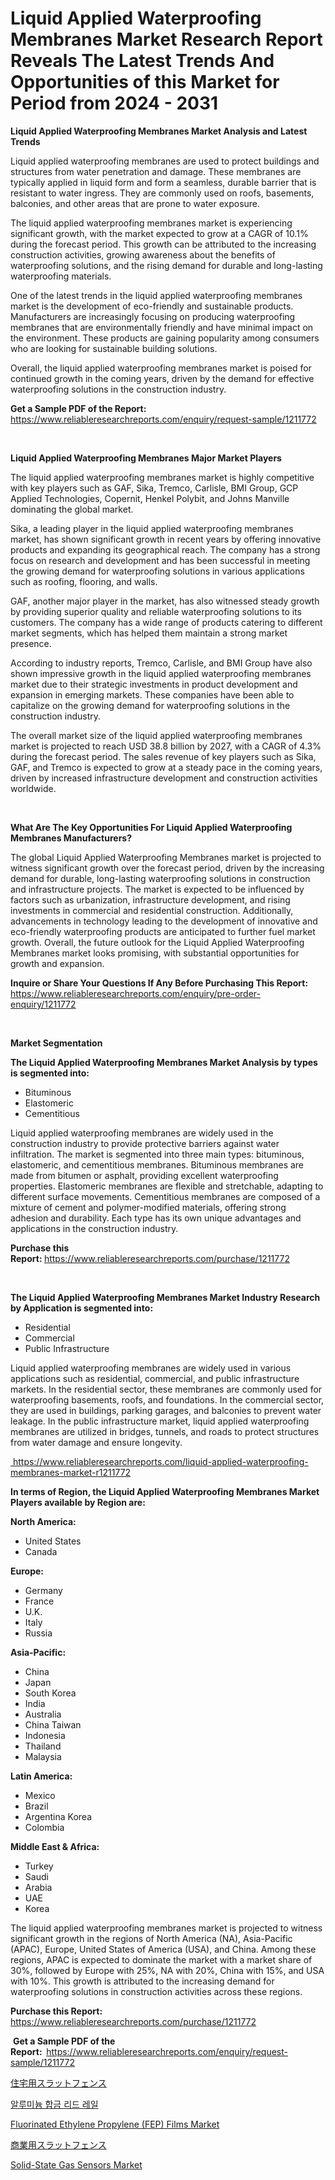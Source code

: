 <p><h1>Liquid Applied Waterproofing Membranes Market Research Report Reveals The Latest Trends And Opportunities of this Market for Period from 2024 - 2031</h1></p><p><strong>Liquid Applied Waterproofing Membranes Market Analysis and Latest Trends</strong></p>
<p><p>Liquid applied waterproofing membranes are used to protect buildings and structures from water penetration and damage. These membranes are typically applied in liquid form and form a seamless, durable barrier that is resistant to water ingress. They are commonly used on roofs, basements, balconies, and other areas that are prone to water exposure.</p><p>The liquid applied waterproofing membranes market is experiencing significant growth, with the market expected to grow at a CAGR of 10.1% during the forecast period. This growth can be attributed to the increasing construction activities, growing awareness about the benefits of waterproofing solutions, and the rising demand for durable and long-lasting waterproofing materials.</p><p>One of the latest trends in the liquid applied waterproofing membranes market is the development of eco-friendly and sustainable products. Manufacturers are increasingly focusing on producing waterproofing membranes that are environmentally friendly and have minimal impact on the environment. These products are gaining popularity among consumers who are looking for sustainable building solutions.</p><p>Overall, the liquid applied waterproofing membranes market is poised for continued growth in the coming years, driven by the demand for effective waterproofing solutions in the construction industry.</p></p>
<p><strong>Get a Sample PDF of the Report:&nbsp;</strong> <a href="https://www.reliableresearchreports.com/enquiry/request-sample/1211772">https://www.reliableresearchreports.com/enquiry/request-sample/1211772</a></p>
<p>&nbsp;</p>
<p><strong>Liquid Applied Waterproofing Membranes Major Market Players</strong></p>
<p><p>The liquid applied waterproofing membranes market is highly competitive with key players such as GAF, Sika, Tremco, Carlisle, BMI Group, GCP Applied Technologies, Copernit, Henkel Polybit, and Johns Manville dominating the global market.</p><p>Sika, a leading player in the liquid applied waterproofing membranes market, has shown significant growth in recent years by offering innovative products and expanding its geographical reach. The company has a strong focus on research and development and has been successful in meeting the growing demand for waterproofing solutions in various applications such as roofing, flooring, and walls.</p><p>GAF, another major player in the market, has also witnessed steady growth by providing superior quality and reliable waterproofing solutions to its customers. The company has a wide range of products catering to different market segments, which has helped them maintain a strong market presence.</p><p>According to industry reports, Tremco, Carlisle, and BMI Group have also shown impressive growth in the liquid applied waterproofing membranes market due to their strategic investments in product development and expansion in emerging markets. These companies have been able to capitalize on the growing demand for waterproofing solutions in the construction industry.</p><p>The overall market size of the liquid applied waterproofing membranes market is projected to reach USD 38.8 billion by 2027, with a CAGR of 4.3% during the forecast period. The sales revenue of key players such as Sika, GAF, and Tremco is expected to grow at a steady pace in the coming years, driven by increased infrastructure development and construction activities worldwide.</p></p>
<p>&nbsp;</p>
<p><strong>What Are The Key Opportunities For Liquid Applied Waterproofing Membranes Manufacturers?</strong></p>
<p><p>The global Liquid Applied Waterproofing Membranes market is projected to witness significant growth over the forecast period, driven by the increasing demand for durable, long-lasting waterproofing solutions in construction and infrastructure projects. The market is expected to be influenced by factors such as urbanization, infrastructure development, and rising investments in commercial and residential construction. Additionally, advancements in technology leading to the development of innovative and eco-friendly waterproofing products are anticipated to further fuel market growth. Overall, the future outlook for the Liquid Applied Waterproofing Membranes market looks promising, with substantial opportunities for growth and expansion.</p></p>
<p><strong>Inquire or Share Your Questions If Any Before Purchasing This Report:</strong> <a href="https://www.reliableresearchreports.com/enquiry/pre-order-enquiry/1211772">https://www.reliableresearchreports.com/enquiry/pre-order-enquiry/1211772</a></p>
<p>&nbsp;</p>
<p><strong>Market Segmentation</strong></p>
<p><strong>The Liquid Applied Waterproofing Membranes Market Analysis by types is segmented into:</strong></p>
<p><ul><li>Bituminous</li><li>Elastomeric</li><li>Cementitious</li></ul></p>
<p><p>Liquid applied waterproofing membranes are widely used in the construction industry to provide protective barriers against water infiltration. The market is segmented into three main types: bituminous, elastomeric, and cementitious membranes. Bituminous membranes are made from bitumen or asphalt, providing excellent waterproofing properties. Elastomeric membranes are flexible and stretchable, adapting to different surface movements. Cementitious membranes are composed of a mixture of cement and polymer-modified materials, offering strong adhesion and durability. Each type has its own unique advantages and applications in the construction industry.</p></p>
<p><strong>Purchase this Report:&nbsp;</strong><a href="https://www.reliableresearchreports.com/purchase/1211772">https://www.reliableresearchreports.com/purchase/1211772</a></p>
<p>&nbsp;</p>
<p><strong>The Liquid Applied Waterproofing Membranes Market Industry Research by Application is segmented into:</strong></p>
<p><ul><li>Residential</li><li>Commercial</li><li>Public Infrastructure</li></ul></p>
<p><p>Liquid applied waterproofing membranes are widely used in various applications such as residential, commercial, and public infrastructure markets. In the residential sector, these membranes are commonly used for waterproofing basements, roofs, and foundations. In the commercial sector, they are used in buildings, parking garages, and balconies to prevent water leakage. In the public infrastructure market, liquid applied waterproofing membranes are utilized in bridges, tunnels, and roads to protect structures from water damage and ensure longevity.</p></p>
<p><a href="https://www.reliableresearchreports.com/liquid-applied-waterproofing-membranes-market-r1211772">&nbsp;https://www.reliableresearchreports.com/liquid-applied-waterproofing-membranes-market-r1211772</a></p>
<p><strong>In terms of Region, the Liquid Applied Waterproofing Membranes Market Players available by Region are:</strong></p>
<p>
    <p> <strong> North America: </strong>
        <ul>
            <li>United States</li>
            <li>Canada</li>
        </ul>
        </p> 
    <p> <strong> Europe: </strong>
        <ul>
            <li>Germany</li>
            <li>France</li>
            <li>U.K.</li>
            <li>Italy</li>
            <li>Russia</li>
        </ul>
        </p> 
    <p> <strong> Asia-Pacific: </strong>
        <ul>
            <li>China</li>
            <li>Japan</li>
            <li>South Korea</li>
            <li>India</li>
            <li>Australia</li>
            <li>China Taiwan</li>
            <li>Indonesia</li>
            <li>Thailand</li>
            <li>Malaysia</li>
        </ul>
        </p> 
    <p> <strong> Latin America: </strong>
        <ul>
            <li>Mexico</li>
            <li>Brazil</li>
            <li>Argentina Korea</li>
            <li>Colombia</li>
        </ul>
        </p> 
    <p> <strong> Middle East & Africa: </strong>
        <ul>
            <li>Turkey</li>
            <li>Saudi</li>
            <li>Arabia</li>
            <li>UAE</li>
            <li>Korea</li>
        </ul>
    </p>
    </p>
<p><p>The liquid applied waterproofing membranes market is projected to witness significant growth in the regions of North America (NA), Asia-Pacific (APAC), Europe, United States of America (USA), and China. Among these regions, APAC is expected to dominate the market with a market share of 30%, followed by Europe with 25%, NA with 20%, China with 15%, and USA with 10%. This growth is attributed to the increasing demand for waterproofing solutions in construction activities across these regions.</p></p>
<p><strong>Purchase this Report: </strong><a href="https://www.reliableresearchreports.com/purchase/1211772">https://www.reliableresearchreports.com/purchase/1211772</a></p>
<p>&nbsp;<strong>Get a Sample PDF of the Report:&nbsp;&nbsp;</strong><a href="https://www.reliableresearchreports.com/enquiry/request-sample/1211772">https://www.reliableresearchreports.com/enquiry/request-sample/1211772</a></p>
<p><strong></strong></p>
<p><p><a href="https://github.com/adcxff01450218/Market-Research-Report-List-2/blob/main/4526624101575.md">住宅用スラットフェンス</a></p><p><a href="https://github.com/romeshmittrochakma11/Market-Research-Report-List-1/blob/main/148289295135.md">알루미늄 합금 리드 레일</a></p><p><a href="https://github.com/Sinjinluong3e0awx2m195k76/Market-Research-Report-List-2/blob/main/fluorinated-ethylene-propylene-fep-films-market.md">Fluorinated Ethylene Propylene (FEP) Films Market</a></p><p><a href="https://github.com/ReyesKohler20231/Market-Research-Report-List-1/blob/main/4328637101576.md">商業用スラットフェンス</a></p><p><a href="https://issuu.com/reportprime-2/docs/solid-state-gas-sensors-market-size-2030.pptx">Solid-State Gas Sensors Market</a></p></p>